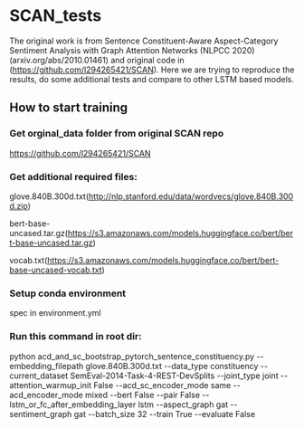 # SCAN_tests

The original work is from Sentence Constituent-Aware Aspect-Category Sentiment Analysis with Graph Attention Networks (NLPCC 2020) (arxiv.org/abs/2010.01461) and original code in (https://github.com/l294265421/SCAN). Here we are trying to reproduce the results, do some additional tests and compare to other LSTM based models.

## How to start training
### Get orginal_data folder from original SCAN repo
https://github.com/l294265421/SCAN

### Get additional required files:
glove.840B.300d.txt(http://nlp.stanford.edu/data/wordvecs/glove.840B.300d.zip)

bert-base-uncased.tar.gz(https://s3.amazonaws.com/models.huggingface.co/bert/bert-base-uncased.tar.gz) 

vocab.txt(https://s3.amazonaws.com/models.huggingface.co/bert/bert-base-uncased-vocab.txt) 

### Setup conda environment

spec in environment.yml

### Run this command in root dir:
python acd_and_sc_bootstrap_pytorch_sentence_constituency.py --embedding_filepath glove.840B.300d.txt --data_type constituency --current_dataset SemEval-2014-Task-4-REST-DevSplits --joint_type joint --attention_warmup_init False --acd_sc_encoder_mode same --acd_encoder_mode mixed --bert False --pair False --lstm_or_fc_after_embedding_layer lstm --aspect_graph gat --sentiment_graph gat --batch_size 32 --train True --evaluate False
